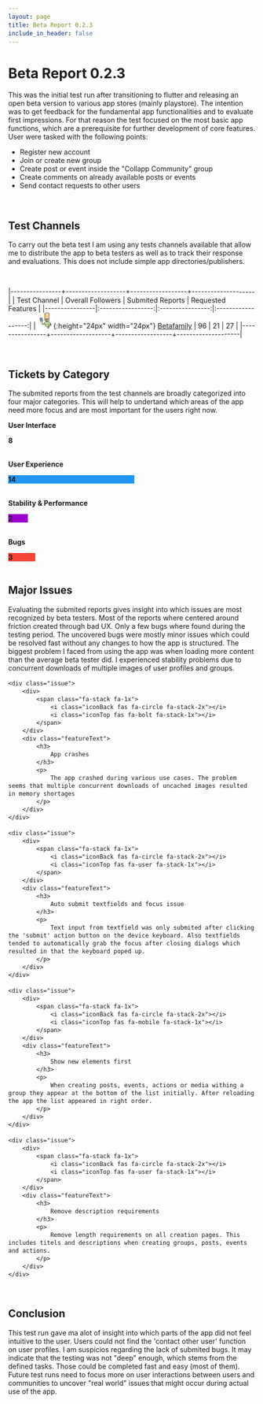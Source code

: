 ```yaml
---
layout: page
title: Beta Report 0.2.3
include_in_header: false
---
```


# Beta Report 0.2.3
This was the initial test run after transitioning to flutter and releasing an open beta version to various app stores (mainly playstore). The intention was to
get feedback for the fundamental app functionalities and to evaluate first impressions. For that reason the test focused on the most basic app functions, which are a prerequisite for further development of core features. User were tasked with the following points:

- Register new account
- Join or create new group
- Create post or event inside the "Collapp Community" group
- Create comments on already available posts or events
- Send contact requests to other users

<br>

## Test Channels
To carry out the beta test I am using any tests channels available that allow me to distribute the app to beta testers as well as to track their response and evaluations. This does not include simple app directories/publishers.

<br>

|----------------+-------------------+------------------+--------------------|
| Test Channel   | Overall Followers | Submited Reports | Requested Features |
|----------------|:-----------------:|:----------------:|:------------------:|
| ![icon](/assets/betafamily.png){:height="24px" width="24px"} [Betafamily](https://betafamily.com) | 96                | 21               | 27                 |
|----------------+-------------------+------------------+--------------------|

<br>

## Tickets by Category
The submited reports from the test channels are broadly categorized into four major categories. This will help to undertand which areas of the app need more focus and are most important for the users right now.

<div markdown="0" width="100%">
  <style>

  .ticketTitleContainer {
    width: 100%;
  }

  .leading {
    float: left;
  }

  .trailing {
    height: 100%;
    padding-top: 1%;
    vertical-align: middle;
  }

  .ccontainer {
    width: 100%;
  }

  .skills {
    text-align: right;
    padding-top: 10px;
    padding-bottom: 10px;
    padding-right: 10px;
    color: white;
  }

  .ui {width: 30%; background-color: #4CAF50;}
  .ux {width: 51%; background-color: #2196F3;}
  .sp {width: 8%; background-color: #9900cc;}
  .bug {width: 11%; background-color: #f44336;}
  </style>

  <div class="ticketTitleContainer">
    <div class="leading">
      <span class="fa-stack fa-1x">
          <i class="iconBack fas fa-circle fa-stack-2x"></i>
          <i class="iconTop fas fa-mobile fa-stack-1x"></i>
      </span>
    </div>
    <div class="trailing">
      <p><b>User Interface</b></p>
    </div>
  </div>
  <div class="ccontainer">
    <div class="skills ui"><b>8</b></div>
  </div>
  <br>

  <div class="ticketTitleContainer">
    <div class="leading">
      <span class="fa-stack fa-1x">
          <i class="iconBack fas fa-circle fa-stack-2x"></i>
          <i class="iconTop fas fa-user fa-stack-1x"></i>
      </span>
    </div>
    <div class="trailing">
      <p><b>User Experience</b></p>
    </div>
  </div>
  <div class="ccontainer">
    <div class="skills ux"><b>14</b></div>
  </div>
  <br>

  <div class="ticketTitleContainer">
    <div class="leading">
      <span class="fa-stack fa-1x">
          <i class="iconBack fas fa-circle fa-stack-2x"></i>
          <i class="iconTop fas fa-bolt fa-stack-1x"></i>
      </span>
    </div>
    <div class="trailing">
      <p><b>Stability & Performance</b></p>
    </div>
  </div>
  <div class="ccontainer">
    <div class="skills sp"><b>2</b></div>
  </div>
  <br>

  <div class="ticketTitleContainer">
    <div class="leading">
      <span class="fa-stack fa-1x">
          <i class="iconBack fas fa-circle fa-stack-2x"></i>
          <i class="iconTop fas fa-bug fa-stack-1x"></i>
      </span>
    </div>
    <div class="trailing">
      <p><b>Bugs</b></p>
    </div>
  </div>
  <div class="ccontainer">
    <div class="skills bug"><b>3</b></div>
  </div>
  <br>

</div>

## Major Issues
Evaluating the submited reports gives insight into which issues are most recognized by beta testers. Most of the reports where centered around friction created through bad UX. Only a few bugs where found during the testing period. The uncovered bugs were mostly minor issues which could be resolved fast without any changes to how the app is structured. The biggest problem I faced from using the app was when loading more content than the average beta tester did. I experienced stability problems due to concurrent downloads of multiple images of user profiles and groups.

<div class="issues">

    <div class="issue">
        <div>
            <span class="fa-stack fa-1x">
                <i class="iconBack fas fa-circle fa-stack-2x"></i>
                <i class="iconTop fas fa-bolt fa-stack-1x"></i>
            </span>
        </div>
        <div class="featureText">
            <h3>
                App crashes
            </h3>
            <p>
                The app crashed during various use cases. The problem seems that multiple concurrent downloads of uncached images resulted in memory shortages
            </p>
        </div>
    </div>

    <div class="issue">
        <div>
            <span class="fa-stack fa-1x">
                <i class="iconBack fas fa-circle fa-stack-2x"></i>
                <i class="iconTop fas fa-user fa-stack-1x"></i>
            </span>
        </div>
        <div class="featureText">
            <h3>
                Auto submit textfields and focus issue
            </h3>
            <p>
                Text input from textfield was only submited after clicking the 'submit' action button on the device keyboard. Also textfields tended to automatically grab the focus after closing dialogs which resulted in that the keyboard poped up.
            </p>
        </div>
    </div>

    <div class="issue">
        <div>
            <span class="fa-stack fa-1x">
                <i class="iconBack fas fa-circle fa-stack-2x"></i>
                <i class="iconTop fas fa-mobile fa-stack-1x"></i>
            </span>
        </div>
        <div class="featureText">
            <h3>
                Show new elements first
            </h3>
            <p>
                When creating posts, events, actions or media withing a group they appear at the bottom of the list initially. After reloading the app the list appeared in right order.
            </p>
        </div>
    </div>

    <div class="issue">
        <div>
            <span class="fa-stack fa-1x">
                <i class="iconBack fas fa-circle fa-stack-2x"></i>
                <i class="iconTop fas fa-user fa-stack-1x"></i>
            </span>
        </div>
        <div class="featureText">
            <h3>
                Remove description requirements
            </h3>
            <p>
                Remove length requirements on all creation pages. This includes titels and descriptions when creating groups, posts, events and actions.
            </p>
        </div>
    </div>

</div>

<br>

## Conclusion
This test run gave ma alot of insight into which parts of the app did not feel intuitive to the user. Users could not find the 'contact other user' function on user profiles. I am suspicios regarding the lack of submited bugs. It may indicate that the testing was not "deep" enough, which stems from the defined tasks. Those could be completed fast and easy (most of them). Future test runs need to focus more on user interactions between users and communities to uncover "real world" issues that might occur during actual use of the app.
